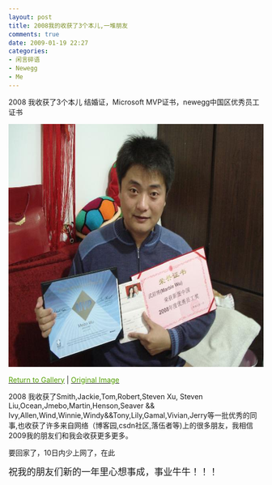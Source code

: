 ```yaml
---
layout: post
title: 2008我的收获了3个本儿,一堆朋友
comments: true
date: 2009-01-19 22:27
categories:
- 闲言碎语
- Newegg
- Me
---
```


<p>2008 我收获了3个本儿 结婚证，Microsoft MVP证书，newegg中国区优秀员工证书</p>
<p><img id="ViewPicture1_GalleryImage" style="width: 640px; height: 480px; border-width: 0px; border-color: black;" src="/images/hbz_images/8507d7b2-8624-471d-a83a-20f1500ae220.JPG" alt="2008我的收获"></p>
<p><a id="ViewPicture1_ReturnUrl" href="/huobazi/gallery/978.html"><span style="color: #529e00;">Return to Gallery</span></a> | <a id="ViewPicture1_OriginalImage" href="/images/cnblogs_com/huobazi/978/o_DSC03111.JPG" target="_New"><span style="color: #529e00;">Original Image</span></a>  </p>
<p><!--more--></p>
<p>2008 我收获了Smith,Jackie,Tom,Robert,Steven Xu, Steven Liu,Ocean,Jmebo,Martin,Henson,Seaver &amp;&amp; Ivy,Allen,Wind,Winnie,Windy&amp;&amp;Tony,Lily,Gamal,Vivian,Jerry等一批优秀的同事,也收获了许多来自网络（博客园,csdn社区,落伍者等)上的很多朋友，我相信2009我的朋友们和我会收获更多更多。</p>
<p>要回家了，10日内少上网了，在此</p>
<p><span style="font-size: large;">祝我的朋友们新的一年里心想事成，事业牛牛！！！</span></p>				
